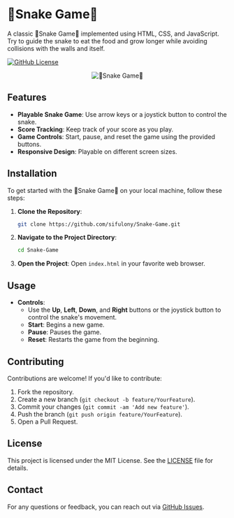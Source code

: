 # 🐍Snake Game🐍

A classic 🐍Snake Game🐍 implemented using HTML, CSS, and JavaScript. Try to guide the snake to eat the food and grow longer while avoiding collisions with the walls and itself.

[![GitHub License](https://img.shields.io/github/license/sifulony/Snake-Game)](https://opensource.org/licenses/MIT)

<p align="center">
  <img src="https://sifulony.github.io/Snake-Game/asset/snake_ss_20140904.png" alt="🐍Snake Game🐍">
</p>

## Features

- **Playable Snake Game**: Use arrow keys or a joystick button to control the snake.
- **Score Tracking**: Keep track of your score as you play.
- **Game Controls**: Start, pause, and reset the game using the provided buttons.
- **Responsive Design**: Playable on different screen sizes.

## Installation

To get started with the 🐍Snake Game🐍 on your local machine, follow these steps:

1. **Clone the Repository**:
    ```bash
    git clone https://github.com/sifulony/Snake-Game.git
    ```

2. **Navigate to the Project Directory**:
    ```bash
    cd Snake-Game
    ```

3. **Open the Project**:
    Open `index.html` in your favorite web browser.

## Usage

- **Controls**:
  - Use the **Up**, **Left**, **Down**, and **Right** buttons or the joystick button to control the snake's movement.
  - **Start**: Begins a new game.
  - **Pause**: Pauses the game.
  - **Reset**: Restarts the game from the beginning.

## Contributing

Contributions are welcome! If you'd like to contribute:

1. Fork the repository.
2. Create a new branch (`git checkout -b feature/YourFeature`).
3. Commit your changes (`git commit -am 'Add new feature'`).
4. Push the branch (`git push origin feature/YourFeature`).
5. Open a Pull Request.

## License

This project is licensed under the MIT License. See the [LICENSE](LICENSE) file for details.

## Contact

For any questions or feedback, you can reach out via [GitHub Issues](https://github.com/sifulony/Snake-Game/issues).
